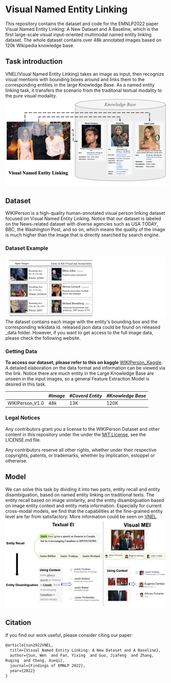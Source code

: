 <!--
 * @Author: swx6868752 swx6868752@163.com
 * @Date: 2022-11-10 14:50:32
 * @LastEditors: swx6868752 swx6868752@163.com
 * @LastEditTime: 2023-04-16 21:52:08
 * @FilePath: /ChatgptInTable/Users/jerrysun/Downloads/VNEL-main/README.md
 * @Description: 这是默认设置,请设置`customMade`, 打开koroFileHeader查看配置 进行设置: https://github.com/OBKoro1/koro1FileHeader/wiki/%E9%85%8D%E7%BD%AE
-->
# Visual Named Entity Linking
This repository contains the dataset and code for the EMNLP2022 paper Visual Named Entity Linking: A New Dataset and A Baseline, which is the first large-scale visual input-oriented multimodal named entity linking dataset. The whole dataset contains over 48k annotated images based on 120k Wikipedia knowledge base.

## Task introduction
VNEL(Visual Named Entity Linking) takes an image as input, then recognize visual mentions with bounding boxes around and links them to the corresponding entities in the large Knowledge Base. As a named entity linking task, it transfers the scenario from the traditonal textual modality to the pure visual modality.
![VNEL Task](task.png)


## Dataset
WIKIPerson is a high-quality human-annotated visual person linking dataset focused on Visual Named Entity Linking. Notice that our dataset is labeled on the News-related dataset with diverse agencies such as USA TODAY, BBC, the Washington Post, and so on, which means the quality of the image is much higher than the image that is directly searched by search engine. 

### Dataset Example
![Example](Example.png)
The dataset contains each image with the entity's bounding box and the corresponding wikidata id. released json data could be found on released _data folder. However, if you want to get access to the full image data, please check the following website.



### Getting Data

**To access our dataset, please refer to this on kaggle** [WIKIPerson_Kaggle](https://www.kaggle.com/datasets/93a786232004244042464295be2cd68cd43a9dfa00b9d17d339b40171cfa6bdf). A detailed elaboration on the data format and information can be viewed via the link. Notice there are much entity in the Large Knowledge Base are unseen in the input images, so a general Feature Extraction Model is desired in this task. 

|                 | *#Image* | *#Coverd Entity* | *#Knowledge Base* |
| --------------- | -------- | ---------------- | ----------------- |
| WIKIPerson_V1.0 | 48k      | 13K              | 120K              |

### Legal Notices
Any contributors grant you a license to the WIKIPerson Dataset and other content in this repository under the under the [MIT License](https://opensource.org/licenses/MIT), see the LICENSE.md file.

Any contributors reserve all other rights, whether under their respective copyrights, patents, or trademarks, whether by implication, estoppel or otherwise.

## Model
We can solve this task by dividing it into two parts, entity recall and entity disambiguation, based on named entity linking on traditional texts. The entity recall based on image similarity, and the entity disambiguation based on image entity context and entity meta information. Especially for current cross-modal models, we find that the capabilities at the fine-grained entity level are far from satisfactory. More information could be seen on [VNEL](https://aclanthology.org/2022.findings-emnlp.178/).
![Model](model.png)



## Citation

If you find our work useful, please consider citing our paper:
```
@article{sun2022VNEL,
  title={Visual Named Entity Linking: A New Dataset and A Baseline},
  author={Sun, Wen  and Fan, Yixing  and Guo, Jiafeng  and Zhang, Ruqing  and Cheng, Xueqi},
  journal={Findings of EMNLP 2022},
  year={2022}
}
```
